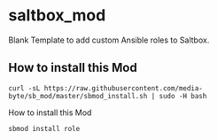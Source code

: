 # saltbox_mod
Blank Template to add custom Ansible roles to Saltbox.

## How to install this Mod

```
curl -sL https://raw.githubusercontent.com/media-byte/sb_mod/master/sbmod_install.sh | sudo -H bash
```
How to install this Mod

```
sbmod install role
```

